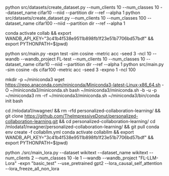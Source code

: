 python src/datasets/create_dataset.py --num_clients 10 --num_classes 10 --dataset_name cifar10 --niid --partition dir --ref --alpha 1
python src/datasets/create_dataset.py --num_clients 10 --num_classes 100 --dataset_name cifar100 --niid --partition dir --ref --alpha 1

conda activate collab && export WANDB_API_KEY="3c41b4f538e9511b898fb1f23e51b7706bd57bdf" && export PYTHONPATH=$(pwd)

python src/main.py -expn test -sim cosine -metric acc -seed 3 -ncl 10 --wandb --wandb_project FL-test --num_clients 10 --num_classes 10 --dataset_name cifar10 --niid --partition dir --ref --alpha 1
python src/main.py -sim cosine -ds cifar100 -metric acc -seed 3 -expno 1 -ncl 100




mkdir -p ~/miniconda3
wget https://repo.anaconda.com/miniconda/Miniconda3-latest-Linux-x86_64.sh -O ~/miniconda3/miniconda.sh
bash ~/miniconda3/miniconda.sh -b -u -p ~/miniconda3
rm -rf ~/miniconda3/miniconda.sh
~/miniconda3/bin/conda init bash

cd /mlodata1/nwagner/ && rm -rfd personalized-collaboration-learning/ && git clone https://github.com/TheImpressiveDonut/personalized-collaboration-learning.git && cd personalized-collaboration-learning/
cd /mlodata1/nwagner/personalized-collaboration-learning/ && git pull
conda env create -f collabllm.yml
conda activate collabllm && export WANDB_API_KEY="3c41b4f538e9511b898fb1f23e51b7706bd57bdf" && export PYTHONPATH=$(pwd)


python ./src/main_lora.py --dataset wikitext --dataset_name wikitext --num_clients 2 --num_classes 10 -le 1 --wandb --wandb_project "FL-LLM-Lora" -expn "basic_test" --use_pretrained gpt2 --lora_causal_self_attention --lora_freeze_all_non_lora 